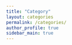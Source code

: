 ```yaml
--- 
title: "Category"
layout: categories
permalink: /categories/
author_profile: true
sidebar_main: true
---
```

